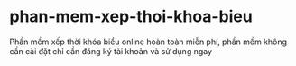 # phan-mem-xep-thoi-khoa-bieu
Phần mềm xếp thời khóa biểu online hoàn toàn miễn phí, phần mềm không cần cài đặt chỉ cần đăng ký tài khoản và sử dụng ngay
